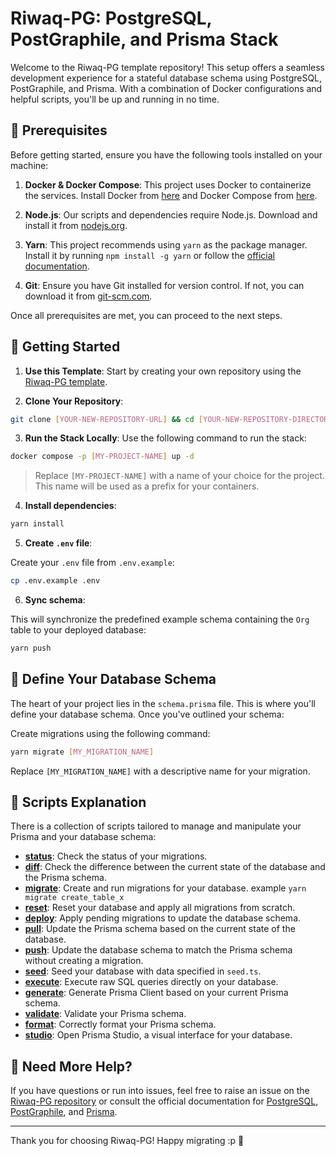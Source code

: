 # Riwaq-PG: PostgreSQL, PostGraphile, and Prisma Stack

Welcome to the Riwaq-PG template repository! This setup offers a seamless development experience for a stateful database schema using PostgreSQL, PostGraphile, and Prisma. With a combination of Docker configurations and helpful scripts, you'll be up and running in no time.

## 📌 Prerequisites

Before getting started, ensure you have the following tools installed on your machine:

1. **Docker & Docker Compose**: This project uses Docker to containerize the services. Install Docker from [here](https://docs.docker.com/get-docker/) and Docker Compose from [here](https://docs.docker.com/compose/install/).
  
2. **Node.js**: Our scripts and dependencies require Node.js. Download and install it from [nodejs.org](https://nodejs.org/).
  
3. **Yarn**: This project recommends using `yarn` as the package manager. Install it by running `npm install -g yarn` or follow the [official documentation](https://classic.yarnpkg.com/en/docs/install/).
  
4. **Git**: Ensure you have Git installed for version control. If not, you can download it from [git-scm.com](https://git-scm.com/).
  
Once all prerequisites are met, you can proceed to the next steps.

## 🚀 Getting Started

1. **Use this Template**:
   Start by creating your own repository using the [Riwaq-PG template](https://github.com/new?template_name=riwaq-pg&template_owner=mahd-dev).

2. **Clone Your Repository**:

```bash
git clone [YOUR-NEW-REPOSITORY-URL] && cd [YOUR-NEW-REPOSITORY-DIRECTORY]
```
3. **Run the Stack Locally**:
  Use the following command to run the stack:

  ```bash
  docker compose -p [MY-PROJECT-NAME] up -d
  ```

> Replace `[MY-PROJECT-NAME]` with a name of your choice for the project. This name will be used as a prefix for your containers.

4. **Install dependencies**:

```bash
yarn install
```

5. **Create `.env` file**:

Create your `.env` file from `.env.example`:

```bash
cp .env.example .env
```

6. **Sync schema**:

This will synchronize the predefined example schema containing the `Org` table to your deployed database:

```bash
yarn push
```

## 📝 Define Your Database Schema

The heart of your project lies in the `schema.prisma` file. This is where you'll define your database schema. Once you've outlined your schema:

Create migrations using the following command:

```bash
yarn migrate [MY_MIGRATION_NAME]
```

Replace `[MY_MIGRATION_NAME]` with a descriptive name for your migration.

## 📜 Scripts Explanation

There is a collection of scripts tailored to manage and manipulate your Prisma and your database schema:

- [**status**](https://www.prisma.io/docs/reference/api-reference/command-reference#migrate-status): Check the status of your migrations.
- [**diff**](https://www.prisma.io/docs/reference/api-reference/command-reference#migrate-diff): Check the difference between the current state of the database and the Prisma schema.
- [**migrate**](https://www.prisma.io/docs/reference/api-reference/command-reference#migrate-dev): Create and run migrations for your database. example `yarn migrate create_table_x`
- [**reset**](https://www.prisma.io/docs/reference/api-reference/command-reference#migrate-reset): Reset your database and apply all migrations from scratch.
- [**deploy**](https://www.prisma.io/docs/reference/api-reference/command-reference#migrate-deploy): Apply pending migrations to update the database schema.
- [**pull**](https://www.prisma.io/docs/reference/api-reference/command-reference#db-pull): Update the Prisma schema based on the current state of the database.
- [**push**](https://www.prisma.io/docs/reference/api-reference/command-reference#db-push): Update the database schema to match the Prisma schema without creating a migration.
- [**seed**](https://www.prisma.io/docs/reference/api-reference/command-reference#db-seed): Seed your database with data specified in `seed.ts`.
- [**execute**](https://www.prisma.io/docs/reference/api-reference/command-reference#db-execute): Execute raw SQL queries directly on your database.
- [**generate**](https://www.prisma.io/docs/reference/api-reference/command-reference#generate): Generate Prisma Client based on your current Prisma schema.
- [**validate**](https://www.prisma.io/docs/reference/api-reference/command-reference#validate): Validate your Prisma schema.
- [**format**](https://www.prisma.io/docs/reference/api-reference/command-reference#format): Correctly format your Prisma schema.
- [**studio**](https://www.prisma.io/docs/reference/api-reference/command-reference#studio): Open Prisma Studio, a visual interface for your database.

## 🧐 Need More Help?

If you have questions or run into issues, feel free to raise an issue on the [Riwaq-PG repository](https://github.com/mahd-dev/riwaq-pg) or consult the official documentation for [PostgreSQL](https://www.postgresql.org/docs/), [PostGraphile](https://www.graphile.org/postgraphile/introduction/), and [Prisma](https://www.prisma.io/docs/).

---

Thank you for choosing Riwaq-PG! Happy migrating :p 🚀
